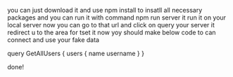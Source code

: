 you can just download it and use npm install to insatll all necessary packages and you can run it with command npm run server
it run it on your local server now you can go to that url and click on query your server it redirect u to the area for tset it 
now yoy should make below code to can connect and use your fake data

query GetAllUsers {
  users {
    name 
    username
  }
}

done!
